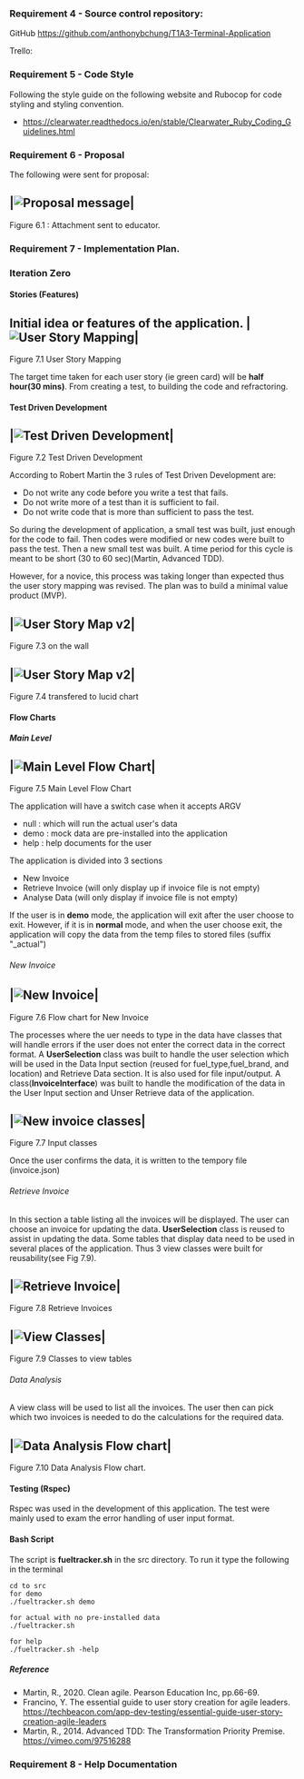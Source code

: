 ### Requirement 4 - Source control repository:
GitHub
https://github.com/anthonybchung/T1A3-Terminal-Application

Trello:

### Requirement 5 - Code Style

Following the style guide on the following website and Rubocop for code styling and styling convention.

- https://clearwater.readthedocs.io/en/stable/Clearwater_Ruby_Coding_Guidelines.html

### Requirement 6 - Proposal

The following were sent for proposal:

|![Proposal message](/docs/T1A3-Terminal%20App%20Proposal.png)|
-

Figure 6.1 : Attachment sent to educator.

### Requirement 7 - Implementation Plan.

### Iteration Zero
#### Stories (Features)
Initial idea or features of the application.
|![User Story Mapping](/docs/User-Story-Mapping-one.jpg)|
-
Figure 7.1 User Story Mapping

The target time taken for each user story (ie green card) will be **half hour(30 mins)**. From creating a test, to building the code and refractoring.

#### Test Driven Development

|![Test Driven Development](/docs/TDD.png)|
-
Figure 7.2 Test Driven Development

According to Robert Martin the 3 rules of Test Driven Development are:

- Do not write any code before you write a test that fails.
- Do not write more of a test than it is sufficient to fail.
- Do not write code that is more than sufficient to pass the test.

So during the development of application, a small test was built, just enough for the code to fail. Then codes were modified or new codes were built to pass the test. Then a new small test was built. A time period for this cycle is meant to be short (30 to 60 sec)(Martin, Advanced TDD).

However, for a novice, this process was taking longer than expected thus the user story mapping was revised. The plan was to build a minimal value product (MVP).

|![User Story Map v2](/docs/User-Story-Mapping-revised.jpg)|
-
Figure 7.3 on the wall

|![User Story Map v2](/docs/MVP.png)|
-
Figure 7.4 transfered to lucid chart

#### Flow Charts
##### Main Level

|![Main Level Flow Chart](/docs/main_rb.png)|
-
Figure 7.5 Main Level Flow Chart

The application will have a switch case when it accepts ARGV

- null : which will run the actual user's data
- demo : mock data are pre-installed into the application
- help : help documents for the user


The application is divided into 3 sections
  
  - New Invoice
  - Retrieve Invoice (will only display up if invoice file is not empty)
  - Analyse Data (will only display if invoice file is not empty)

If the user is in **demo** mode, the application will exit after the user choose to exit. However, if it is in **normal** mode, and when the user choose exit, the application will copy the data from the temp files to stored files (suffix "_actual")

###### New Invoice

|![New Invoice](/docs/New%20invoice.png)|
-
Figure 7.6 Flow chart for New Invoice

The processes where the uer needs to type in the data have classes that will handle errors if the user does not enter the correct data in the correct format.
A **UserSelection** class was built to handle the user selection which will be used in the Data Input section (reused for fuel_type,fuel_brand, and location) and Retrieve Data section. It is also used for file input/output.
A class(**InvoiceInterface**) was built to handle the modification of the data in the User Input section and Unser Retrieve data of the application.

|![New invoice classes](/docs/Input%20classes.png)|
-
Figure 7.7 Input classes

Once the user confirms the data, it is written to the tempory file (invoice.json)

###### Retrieve Invoice

In this section a table listing all the invoices will be displayed. The user can choose an invoice for updating the data.
**UserSelection** class is reused to assist in updating the data.
Some tables that display data need to be used in several places of the application. Thus 3 view classes were built for reusability(see Fig 7.9).

|![Retrieve Invoice](/docs/Retrieve%20invoice.png)|
-

Figure 7.8 Retrieve Invoices

|![View Classes](/docs/view%20classes.png)|
-

Figure 7.9 Classes to view tables
###### Data Analysis
A view class will be used to list all the invoices.
The user then can pick which two invoices is needed to do the calculations for the required data.

|![Data Analysis Flow chart](docs/Analyse%20Invoice.png)|
-

Figure 7.10 Data Analysis Flow chart.

#### Testing (Rspec)
Rspec was used in the development of this application.
The test were mainly used to exam the error handling of user input format.

#### Bash Script
The script is **fueltracker.sh** in the src directory.
To run it type the following in the terminal

```
cd to src
for demo
./fueltracker.sh demo

for actual with no pre-installed data
./fueltracker.sh

for help
./fueltracker.sh -help
```
##### Reference

- Martin, R., 2020. Clean agile. Pearson Education Inc, pp.66-69.
- Francino, Y. The essential guide to user story creation for agile leaders. https://techbeacon.com/app-dev-testing/essential-guide-user-story-creation-agile-leaders
- Martin, R., 2014. Advanced TDD: The Transformation Priority Premise. https://vimeo.com/97516288


### Requirement 8 - Help Documentation

